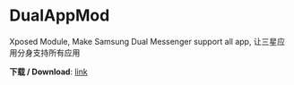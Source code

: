 # DualAppMod
Xposed Module, Make Samsung Dual Messenger support all app, 让三星应用分身支持所有应用


**下载 / Download**: [link](https://github.com/fei-ke/DualAppMod/releases/download/v1.2/DualAppMod.apk)
